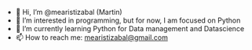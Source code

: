 - 👋 Hi, I’m @mearistizabal (Martin)
- 👀 I’m interested in programming, but for now, I am focused on Python
- 🌱 I’m currently learning Python for Data management and Datascience
- 📫 How to reach me: mearistizabal@gmail.com

<!---
mearistizabal/mearistizabal is a ✨ special ✨ repository because its `README.md` (this file) appears on your GitHub profile.
You can click the Preview link to take a look at your changes.
--->
